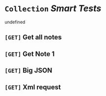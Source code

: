 # `Collection` ***Smart Tests***

undefined

## `[GET]` Get all notes
## `[GET]` Get Note 1
## `[GET]` Big JSON
## `[GET]` Xml request